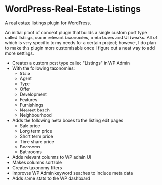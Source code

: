 WordPress-Real-Estate-Listings
==============================

A real estate listings plugin for WordPress.

An initial proof of concept plugin that builds a single custom post type called listings, some relevant taxonomies, meta boxes and UI tweaks. All of which is very specific to my needs for a certain project; however, I do plan to make this plugin more customisable once I figure out a neat way to add more settings.

* Creates a custom post type called "Listings" in WP Admin
* With the following taxonomies:
	* State
	* Agent
	* Type
	* Offer
	* Development
	* Features
	* Furnishings
	* Nearest beach
	* Neighbourhood
* Adds the following meta boxes to the listing edit pages
	* Sale price
	* Long term price
	* Short term price
	* Time share price
	* Bedrooms
	* Bathrooms
* Adds relevant columns to WP admin UI
* Makes columns sortable
* Creates taxonomy filters
* Improves WP Admin keyword seaches to include meta data
* Adds some stats to the WP dashboard

